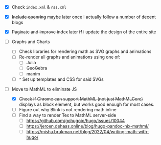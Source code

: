 - [x] Check ```index.xml``` & ```rss.xml```
- [x] ~~Include openring~~ maybe later once I actually follow a number of decent blogs
- [x] ~~Paginate and improve index~~ later **if** i update the design of the entire site

- [ ] Graphs and Charts
    - [ ] Check libraries for rendering math as SVG graphs and animations
    - [ ] Re-render all graphs and animations using one of:
        - [ ] Julia
        - [ ] GeoGebra
        - [ ] manim
    - [ ] ^ Set up templates and CSS for said SVGs

- [ ] Move to MathML to eliminate JS
    - [x] ~~Check if Chrome can support MathML (not just MathMLCore)~~ displays as block element, but works good enough for most cases.
    - [ ] Figure out why Blink is not rendering math inline
    - [ ] Find a way to render Tex to MathML server-side
        - [ ] https://github.com/gohugoio/hugo/issues/10044
        - [ ] https://jeroen.dehaas.online/blog/hugo-pandoc-nix-mathml/
        - [ ] https://misha.brukman.net/blog/2022/04/writing-math-with-hugo/
